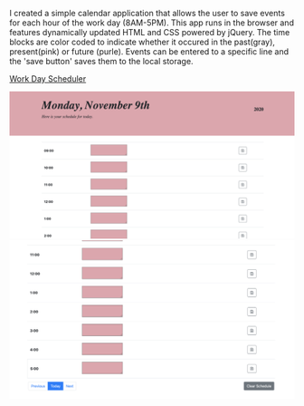 I created a simple calendar application that allows the user to save events for each hour of the work day (8AM-5PM). This app runs in the browser and features dynamically updated HTML and CSS powered by jQuery. The time blocks are color coded to indicate whether it occured in the past(gray), present(pink) or future (purle). Events can be entered to a specific line and the 'save button' saves them to the local storage. 

<a href="https://stefanysanz.github.io/WorkDayScheduler">Work Day Scheduler</a>


<img src="workday.jpg" alt="schedule">
<img src="workday2.jpg" alt="schedule2">